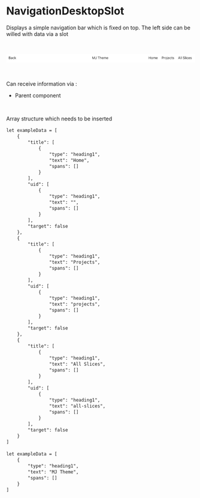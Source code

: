 # NavigationDesktopSlot

Displays a simple navigation bar which is fixed on top. The left side can be willed with data via a slot

<br>

![preview](preview.png)

<br>

Can receive information via :
- Parent component

<br>

Array structure which needs to be inserted

````
let exampleData = [
    {
        "title": [
            {
                "type": "heading1",
                "text": "Home",
                "spans": []
            }
        ],
        "uid": [
            {
                "type": "heading1",
                "text": "",
                "spans": []
            }
        ],
        "target": false
    },
    {
        "title": [
            {
                "type": "heading1",
                "text": "Projects",
                "spans": []
            }
        ],
        "uid": [
            {
                "type": "heading1",
                "text": "projects",
                "spans": []
            }
        ],
        "target": false
    },
    {
        "title": [
            {
                "type": "heading1",
                "text": "All Slices",
                "spans": []
            }
        ],
        "uid": [
            {
                "type": "heading1",
                "text": "all-slices",
                "spans": []
            }
        ],
        "target": false
    }
]

let exampleData = [
    {
        "type": "heading1",
        "text": "MJ Theme",
        "spans": []
    }
]
````